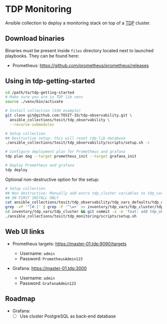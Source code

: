 # TDP Monitoring

Ansible collection to deploy a monitoring stack on top of a [TDP](https://github.com/TOSIT-IO/TDP) cluster.

## Download binaries

Binaries must be present inside `files` directory located next to launched playbooks. They can be found here:

- Prometheus: https://github.com/prometheus/prometheus/releases

## Using in tdp-getting-started

```sh
cd /path/to/tdp-getting-started
# Make sure you are in TDP lib venv
source ./venv/bin/activate

# Install collection (SSH example)
git clone git@github.com:TOSIT-IO/tdp-observability.git \
  ansible_collections/tosit/tdp_observability \
  --recurse-submodules

# Setup collection
## Destructive setup: this will reset tdp-lib database
./ansible_collections/tosit/tdp_observability/scripts/setup.sh -c

# Configure deployment plan for Prometheus and grafana
tdp plan dag --target prometheus_init --target grafana_init

# Deploy Prometheus and grafana
tdp deploy
```

Optional non-destructive option for the setup:

```sh
# Setup collection
## Non destructive: Manually add extra tdp_cluster variables to tdp_vars
## ON FIRST INSTALL ONLY
cat ansible_collections/tosit/tdp_observability/tdp_vars_defaults/tdp_cluster/tdp_cluster.yml |
grep -vP '^[#-]' | grep -P '^\w+' >> inventory/tdp_vars/tdp_cluster/tdp_cluster.yml
cd inventory/tdp_vars/tdp_cluster && git commit -a -m 'feat: add tdp_observability vars' && cd -
./ansible_collections/tosit/tdp_monitoring/scripts/setup.sh
```

## Web UI links

- Prometheus targets: https://master-01.tdp:9090/targets

  - Username: `admin`
  - Password: `PrometheusAdmin123`

- Grafana: https://master-01.tdp:3000
  - Username: `admin`
  - Password: `GrafanaAdmin123`

## Roadmap

- Grafana:
  - [ ] Use cluster PostgreSQL as back-end database
